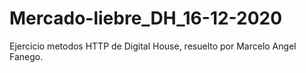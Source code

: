 # Mercado-liebre_DH_16-12-2020
Ejercicio metodos HTTP de Digital House, resuelto por Marcelo Angel Fanego.
